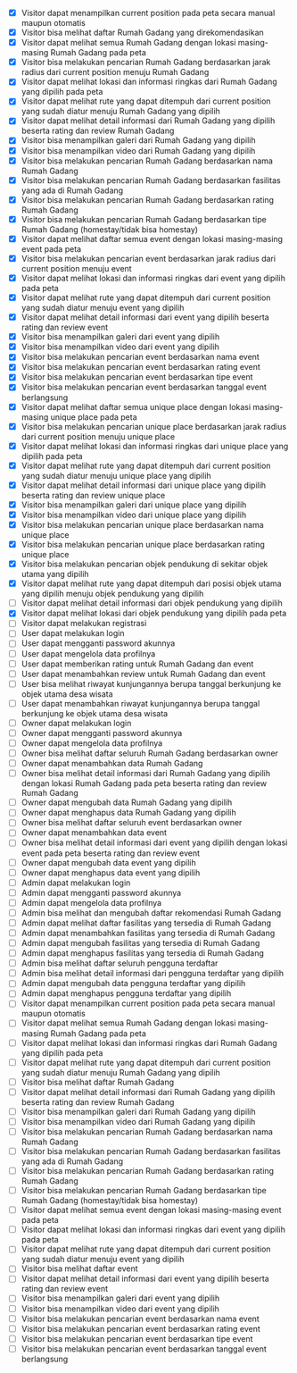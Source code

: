 - [x]	Visitor dapat menampilkan current position pada peta secara manual maupun otomatis
- [x]	Visitor bisa melihat daftar Rumah Gadang yang direkomendasikan
- [x]	Visitor dapat melihat semua Rumah Gadang dengan lokasi masing-masing Rumah Gadang pada peta
- [x]	Visitor bisa melakukan pencarian Rumah Gadang berdasarkan jarak radius dari current position menuju Rumah Gadang
- [x]	Visitor dapat melihat lokasi dan informasi ringkas dari Rumah Gadang yang dipilih pada peta
- [x]	Visitor dapat melihat rute yang dapat ditempuh dari current position yang sudah diatur menuju Rumah Gadang yang dipilih
- [x]	Visitor dapat melihat detail informasi dari Rumah Gadang yang dipilih beserta rating dan review Rumah Gadang
- [x]	Visitor bisa menampilkan galeri dari Rumah Gadang yang dipilih
- [x]	Visitor bisa menampilkan video dari Rumah Gadang yang dipilih
- [x]	Visitor bisa melakukan pencarian Rumah Gadang berdasarkan nama Rumah Gadang
- [x]	Visitor bisa melakukan pencarian Rumah Gadang berdasarkan fasilitas yang ada di Rumah Gadang
- [x]	Visitor bisa melakukan pencarian Rumah Gadang berdasarkan rating Rumah Gadang
- [x]	Visitor bisa melakukan pencarian Rumah Gadang berdasarkan tipe Rumah Gadang (homestay/tidak bisa homestay) 
- [x]	Visitor dapat melihat daftar semua event dengan lokasi masing-masing event pada peta
- [x]	Visitor bisa melakukan pencarian event berdasarkan jarak radius dari current position menuju event
- [x]	Visitor dapat melihat lokasi dan informasi ringkas dari event yang dipilih pada peta
- [x]	Visitor dapat melihat rute yang dapat ditempuh dari current position yang sudah diatur menuju event yang dipilih
- [x]	Visitor dapat melihat detail informasi dari event yang dipilih beserta rating dan review event
- [x]	Visitor bisa menampilkan galeri dari event yang dipilih
- [x]	Visitor bisa menampilkan video dari event yang dipilih
- [x]	Visitor bisa melakukan pencarian event berdasarkan nama event
- [x]	Visitor bisa melakukan pencarian event berdasarkan rating event
- [x]	Visitor bisa melakukan pencarian event berdasarkan tipe event 
- [x]	Visitor bisa melakukan pencarian event berdasarkan tanggal event berlangsung
- [x]	Visitor dapat melihat daftar semua unique place dengan lokasi masing-masing unique place pada peta
- [x]	Visitor bisa melakukan pencarian unique place berdasarkan jarak radius dari current position menuju unique place
- [x]	Visitor dapat melihat lokasi dan informasi ringkas dari unique place yang dipilih pada peta
- [x]	Visitor dapat melihat rute yang dapat ditempuh dari current position yang sudah diatur menuju unique place yang dipilih
- [x]	Visitor dapat melihat detail informasi dari unique place yang dipilih beserta rating dan review unique place
- [x]	Visitor bisa menampilkan galeri dari unique place yang dipilih
- [x]	Visitor bisa menampilkan video dari unique place yang dipilih
- [x]	Visitor bisa melakukan pencarian unique place berdasarkan nama unique place
- [x]	Visitor bisa melakukan pencarian unique place berdasarkan rating unique place
- [x]	Visitor bisa melakukan pencarian objek pendukung di sekitar objek utama yang dipilih
- [x]	Visitor dapat melihat rute yang dapat ditempuh dari posisi objek utama yang dipilih menuju objek pendukung yang dipilih
- [ ]	Visitor dapat melihat detail informasi dari objek pendukung yang dipilih
- [x]	Visitor dapat melihat lokasi dari objek pendukung yang dipilih pada peta 
- [ ]	Visitor dapat melakukan registrasi
- [ ]	User dapat melakukan login
- [ ]	User dapat mengganti password akunnya
- [ ]	User dapat mengelola data profilnya
- [ ]	User dapat memberikan rating untuk Rumah Gadang dan event
- [ ]	User dapat menambahkan review untuk Rumah Gadang dan event 
- [ ]	User bisa melihat riwayat kunjungannya berupa tanggal berkunjung ke objek utama desa wisata
- [ ]	User dapat menambahkan riwayat kunjungannya berupa tanggal berkunjung ke objek utama desa wisata
- [ ]	Owner dapat melakukan login 
- [ ]	Owner dapat mengganti password akunnya
- [ ]	Owner dapat mengelola data profilnya
- [ ]	Owner bisa melihat daftar seluruh Rumah Gadang berdasarkan owner 
- [ ]	Owner dapat menambahkan data Rumah Gadang
- [ ]	Owner bisa melihat detail informasi dari Rumah Gadang yang dipilih dengan lokasi Rumah Gadang pada peta beserta rating dan review Rumah Gadang
- [ ]	Owner dapat mengubah data Rumah Gadang yang dipilih
- [ ]	Owner dapat menghapus data Rumah Gadang yang dipilih
- [ ]	Owner bisa melihat daftar seluruh event berdasarkan owner
- [ ]	Owner dapat menambahkan data event
- [ ]	Owner bisa melihat detail informasi dari event yang dipilih dengan lokasi event pada peta beserta rating dan review event
- [ ]	Owner dapat mengubah data event yang dipilih
- [ ]	Owner dapat menghapus data event yang dipilih
- [ ]	Admin dapat melakukan login 
- [ ]	Admin dapat mengganti password akunnya
- [ ]	Admin dapat mengelola data profilnya
- [ ]	Admin bisa melihat dan mengubah daftar rekomendasi Rumah Gadang
- [ ]	Admin dapat melihat daftar fasilitas yang tersedia di Rumah Gadang
- [ ]	Admin dapat menambahkan fasilitas yang tersedia di Rumah Gadang
- [ ]	Admin dapat mengubah fasilitas yang tersedia di Rumah Gadang
- [ ]	Admin dapat menghapus fasilitas yang tersedia di Rumah Gadang
- [ ]	Admin bisa melihat daftar seluruh pengguna terdaftar
- [ ]	Admin bisa melihat detail informasi dari pengguna terdaftar yang dipilih
- [ ]	Admin dapat mengubah data pengguna terdaftar yang dipilih
- [ ]	Admin dapat menghapus pengguna terdaftar yang dipilih
- [ ]	Visitor dapat menampilkan current position pada peta secara manual maupun otomatis
- [ ]	Visitor dapat melihat semua Rumah Gadang dengan lokasi masing-masing Rumah Gadang pada peta
- [ ]	Visitor dapat melihat lokasi dan informasi ringkas dari Rumah Gadang yang dipilih pada peta
- [ ]	Visitor dapat melihat rute yang dapat ditempuh dari current position yang sudah diatur menuju Rumah Gadang yang dipilih
- [ ]	Visitor bisa melihat daftar Rumah Gadang
- [ ]	Visitor dapat melihat detail informasi dari Rumah Gadang yang dipilih beserta rating dan review Rumah Gadang
- [ ]	Visitor bisa menampilkan galeri dari Rumah Gadang yang dipilih
- [ ]	Visitor bisa menampilkan video dari Rumah Gadang yang dipilih
- [ ]	Visitor bisa melakukan pencarian Rumah Gadang berdasarkan nama Rumah Gadang
- [ ]	Visitor bisa melakukan pencarian Rumah Gadang berdasarkan fasilitas yang ada di Rumah Gadang
- [ ]	Visitor bisa melakukan pencarian Rumah Gadang berdasarkan rating Rumah Gadang
- [ ]	Visitor bisa melakukan pencarian Rumah Gadang berdasarkan tipe Rumah Gadang (homestay/tidak bisa homestay) 
- [ ]	Visitor dapat melihat semua event dengan lokasi masing-masing event pada peta
- [ ]	Visitor dapat melihat lokasi dan informasi ringkas dari event yang dipilih pada peta
- [ ]	Visitor dapat melihat rute yang dapat ditempuh dari current position yang sudah diatur menuju event yang dipilih
- [ ]	Visitor bisa melihat daftar event
- [ ]	Visitor dapat melihat detail informasi dari event yang dipilih beserta rating dan review event
- [ ]	Visitor bisa menampilkan galeri dari event yang dipilih
- [ ]	Visitor bisa menampilkan video dari event yang dipilih
- [ ]	Visitor bisa melakukan pencarian event berdasarkan nama event
- [ ]	Visitor bisa melakukan pencarian event berdasarkan rating event
- [ ]	Visitor bisa melakukan pencarian event berdasarkan tipe event 
- [ ]	Visitor bisa melakukan pencarian event berdasarkan tanggal event berlangsung
